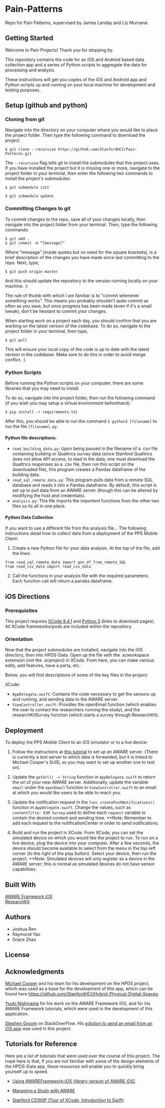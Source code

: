 # Pain-Patterns
Repo for Pain Patterns, supervised by James Landay and Liz Murnane.

## Getting Started
Welcome to Pain Projects! Thank you for stopping by.

This repository contains the code for an iOS and Android based data collection app and a series of Python scripts to aggregate the data for processing and analysis.

These instructions will get you copies of the iOS and Android app and Python scripts up and running on your local machine for development and testing purposes.

## Setup (github and python)

### Cloning from git
Navigate into the directory on your computer where you would like to place the project folder. Then type the following command to download the project.

```
$ git clone --recursive https://github.com/StanfordHCI/Pain-Patterns.git
```

The ```--recursive``` flag tells git to install the submodules that this project uses. If you have installed the project but it is missing one or more, navigate to the project folder in your terminal, then enter the following two commands to install the project's submodules:

```
$ git submodule init
```
```
$ git submodule update
```

### Committing Changes to git

To commit changes to the repo, save all of your changes locally, then navigate into the project folder from your terminal. Then, type the following commands:

```
$ git add .
$ git commit -m “[message]”
```

Where “message” (inside quotes but no need for the square brackets), is a brief description of the changes you have made since  last committing to the repo. Next, type,

```
$ git push origin master
```

And this should update the repository to the version running locally on your machine. :)

The rule of thumb with which I am familiar is to "commit whenever something works”. This means you probably shouldn't quite commit as often as you save, but once progress has been made (even if it's a small tweak), don’t be hesitant to commit your changes.

When starting work on a project each day, you should confirm that you are working on the latest version of the codebase. To do so, navigate to the project folder in your terminal, then type,

```
$ git pull
```

This will ensure your local copy of the code is up to date with the latest version in the codebase. Make sure to do this in order to avoid merge conflict. :)

### Python Scripts

Before running the Python scripts on your computer, there are some libraries that you may need to install.

To do so, navigate into the project folder, then run the following command (if you wish you may setup a virtual environment beforehand):

```
$ pip install -r requirements.txt
```

After this, you should be able to run the command `$ python3 [filename]` to run the file `[filename].py`.

#### Python file descriptions:
* `read_building_data.py`: Upon being passed in the filename of a .csv file containing building or Qualtrics survey data (since Stanford Qualtrics does not allow API access, to read in the data, one must download the Qualtrics responses as a .csv file, then run this script on the downloaded file), this program creates a Pandas dataframe of the building data.
* `read_sql_remote_data.py`: This program pulls data from a remote SQL database and reads it into a Pandas dataframe. By default, this script is set up to pull data from an AWARE server (though this can be altered by modifying the host and credentials).
* `analysis.py`: This file imports the importent functions from the other two files so its all in one place.

#### Python Data Collection
If you want to use a different file from the analysis file...
The following instructions detail how to collect data from a deployment of the PPS Mobile Client:

1. Create a new Python file for your data analysis. At the top of the file, add the lines:
```
from read_sql_remote_data import gen_df_from_remote_SQL
from read_csv_data import read_csv_data
```

2. Call the functions in your analysis file with the required parameters. Each function call will return a pandas dataframe.

##  iOS Directions

### Prerequisites
This project requires [XCode 9.4.1](https://developer.apple.com/xcode/) and [Python 3](https://www.python.org/downloads/) (links to download pages). All XCode frameworks/pods are included within the repository.

### Orientation

Now that the project submodules are installed, navigate into the iOS directory, then into HPDS-Data. Open up the file with the .xcworkspace extension (not the .xcproject) in XCode. From here, you can make various edits, add features, have a party, etc.

Below, you will find descriptions of some of the key files in the project:

XCode:
* ```AppDelegate.swift```: Contains the code necessary to get the sensors up and running, and sending data to the AWARE server.
* ```ViewController.swift```: Provides the openEmail function (which enables the user to contact the researchers running the study), and the researchKitSurvey function (which starts a survey through ResearchKit).

## Deployment
To deploy the PPS Mobile Client to an iOS simulator or to a live device:

1. Follow the instructions at [this tutorial](http://www.awareframework.com/run-a-study-with-aware/) to set up an AWARE server. (There is currently a test server to which data is forwarded, but it is linked to Michael Cooper's SUID, so you may want to set up another one to test on).

2. Update the ```getUrl() -> String``` function in ```AppDelegate.swift``` to return the url of your new AWARE server. Additionally, update the variable ```email``` under the ```openEmail``` function in ```ViewController.swift``` to an email at which you would like users to be able to reach you.

3. Update the notification request in the ```func createPushNotifications()``` function in ```AppDelegate.swift```. Change the values, such as ```contentTitle: ESM Survey``` used to define each ```request``` variable to contain the desired content and sending time. 
    **Note: Remember to add each request to the notificationCenter in order to send notifications.  

4. Build and run the project in XCode. From XCode, you can set the simulated device on which you would like the project to run. To run on a live device, plug the device into your computer. After a few seconds, the device should become available to select from the menu in the top-left corner (to the right of the play button). Select your device, then run the project.
    **Note: Simulated devices will only register as a device in the AWARE server; this is normal as simulated devices do not         have sensor capabilities.

## Built With
[AWARE Framework iOS](https://github.com/tetujin/AWAREFramework-iOS)  
[ResearchKit](https://github.com/ResearchKit/ResearchKit)

## Authors
* Joshua Ren
* Raymond Yao
* Grace Zhao

## License

## Acknowledgments
[Michael Cooper](https://github.com/cooper-mj) and his team for his development on the HPDS project, which was used as a base for the development of this app, which can be found here https://github.com/StanfordHCI/Hybrid-Physical-Digital-Spaces.

[Yuuki Nishiyama](https://github.com/tetujin) for his work on the AWARE Framework iOS, and for his AWARE Framework tutorials, which were used in the development of this application.

[Stephen Groom](https://stackoverflow.com/users/2475902/stephen-groom) on StackOverFlow. His [solution to send an email from an iOS app](https://stackoverflow.com/questions/25981422/how-to-open-mail-app-from-swift) was used in this project.

## Tutorials for Reference
Here are a list of tutorials that were used over the course of this project. The hope here is that, if you are not familiar with some of the design elements of the HPDS-Data app, these resources will enable you to quickly bring yourself up to speed.

* [Using AWAREFramework-iOS (library version of AWARE iOS)](http://www.awareframework.com/creating-a-standalone-ios-application-with-awareframework-ios/)

* [Managing a Study with AWARE](http://www.awareframework.com/run-a-study-with-aware/)

* [Stanford CS193P (Tour of XCode, Introduction to Swift)](https://www.youtube.com/playlist?list=PLPA-ayBrweUz32NSgNZdl0_QISw-f12Ai)
